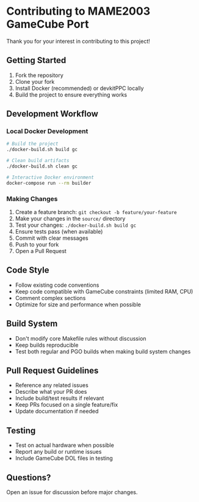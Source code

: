 # Contributing to MAME2003 GameCube Port

Thank you for your interest in contributing to this project!

## Getting Started

1. Fork the repository
2. Clone your fork
3. Install Docker (recommended) or devkitPPC locally
4. Build the project to ensure everything works

## Development Workflow

### Local Docker Development

```bash
# Build the project
./docker-build.sh build gc

# Clean build artifacts
./docker-build.sh clean gc

# Interactive Docker environment
docker-compose run --rm builder
```

### Making Changes

1. Create a feature branch: `git checkout -b feature/your-feature`
2. Make your changes in the `source/` directory
3. Test your changes: `./docker-build.sh build gc`
4. Ensure tests pass (when available)
5. Commit with clear messages
6. Push to your fork
7. Open a Pull Request

## Code Style

- Follow existing code conventions
- Keep code compatible with GameCube constraints (limited RAM, CPU)
- Comment complex sections
- Optimize for size and performance when possible

## Build System

- Don't modify core Makefile rules without discussion
- Keep builds reproducible
- Test both regular and PGO builds when making build system changes

## Pull Request Guidelines

- Reference any related issues
- Describe what your PR does
- Include build/test results if relevant
- Keep PRs focused on a single feature/fix
- Update documentation if needed

## Testing

- Test on actual hardware when possible
- Report any build or runtime issues
- Include GameCube DOL files in testing

## Questions?

Open an issue for discussion before major changes.
